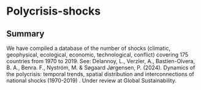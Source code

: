 # Polycrisis-shocks

## Summary

We have compiled a database of the number of shocks (climatic, geophysical, ecological, economic, technological, conflict) covering 175 countries from 1970 to 2019. 
See: Delannoy, L., Verzier, A., Bastien-Olvera, B. A., Benra. F., Nyström, M. & Søgaard Jørgensen, P. (2024). Dynamics of the polycrisis: temporal trends, spatial distribution and interconnections of national shocks (1970-2019) . Under review at Global Sustainability.										